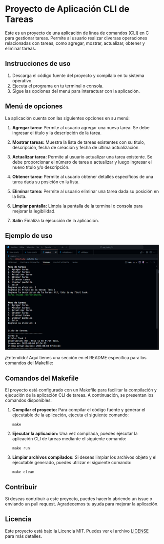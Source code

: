 # Proyecto de Aplicación CLI de Tareas

Este es un proyecto de una aplicación de línea de comandos (CLI) en C para gestionar tareas. Permite al usuario realizar diversas operaciones relacionadas con tareas, como agregar, mostrar, actualizar, obtener y eliminar tareas.

## Instrucciones de uso

1. Descarga el código fuente del proyecto y compílalo en tu sistema operativo.
2. Ejecuta el programa en tu terminal o consola.
3. Sigue las opciones del menú para interactuar con la aplicación.

## Menú de opciones

La aplicación cuenta con las siguientes opciones en su menú:

1. **Agregar tarea:** Permite al usuario agregar una nueva tarea. Se debe ingresar el título y la descripción de la tarea.

2. **Mostrar tareas:** Muestra la lista de tareas existentes con su título, descripción, fecha de creación y fecha de última actualización.

3. **Actualizar tarea:** Permite al usuario actualizar una tarea existente. Se debe proporcionar el número de tarea a actualizar y luego ingresar el nuevo título y/o descripción.

4. **Obtener tarea:** Permite al usuario obtener detalles específicos de una tarea dada su posición en la lista.

5. **Eliminar tarea:** Permite al usuario eliminar una tarea dada su posición en la lista.

6. **Limpiar pantalla:** Limpia la pantalla de la terminal o consola para mejorar la legibilidad.

7. **Salir:** Finaliza la ejecución de la aplicación.

## Ejemplo de uso

![Ejemplo de uso](https://github.com/luis-tenorio-code/C-CLI-Task-Manager/blob/main/Screenshot.png?raw=true)

¡Entendido! Aquí tienes una sección en el README específica para los comandos del Makefile:

## Comandos del Makefile

El proyecto está configurado con un Makefile para facilitar la compilación y ejecución de la aplicación CLI de tareas. A continuación, se presentan los comandos disponibles:

1. **Compilar el proyecto:** Para compilar el código fuente y generar el ejecutable de la aplicación, ejecuta el siguiente comando:

   ```
   make
   ```

2. **Ejecutar la aplicación:** Una vez compilada, puedes ejecutar la aplicación CLI de tareas mediante el siguiente comando:

   ```
   make run
   ```

3. **Limpiar archivos compilados:** Si deseas limpiar los archivos objeto y el ejecutable generado, puedes utilizar el siguiente comando:
   ```
   make clean
   ```

## Contribuir

Si deseas contribuir a este proyecto, puedes hacerlo abriendo un issue o enviando un pull request. Agradecemos tu ayuda para mejorar la aplicación.

## **Licencia**

Este proyecto está bajo la Licencia MIT. Puedes ver el archivo [LICENSE](LICENSE) para más detalles.
